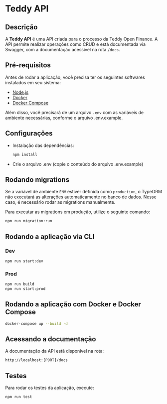 # Teddy API

## Descrição
A **Teddy API** é uma API criada para o processo da Teddy Open Finance. A API permite realizar operações como CRUD e está documentada via Swagger, com a documentação acessível na rota `/docs`.

## Pré-requisitos

Antes de rodar a aplicação, você precisa ter os seguintes softwares instalados em seu sistema:

- [Node.js](https://nodejs.org/)
- [Docker](https://www.docker.com/get-started)
- [Docker Compose](https://docs.docker.com/compose/)

Além disso, você precisará de um arquivo `.env` com as variáveis de ambiente necessárias, conforme o arquivo .env.example.

## Configurações

- Instalação das dependências:
   ```bash
   npm install
   ```
- Crie o arquivo .env (copie o conteúdo do arquivo .env.example) 

## Rodando migrations
Se a variável de ambiente `ENV` estiver definida como `production`, o TypeORM não executará as alterações automaticamente no banco de dados. Nesse caso, é necessário rodar as migrations manualmente.

Para executar as migrations em produção, utilize o seguinte comando:

```bash
npm run migration:run
```

## Rodando a aplicação via CLI

### Dev
```bash
npm run start:dev
```

### Prod
```bash
npm run build
npm run start:prod
```

## Rodando a aplicação com Docker e Docker Compose
```bash
docker-compose up --build -d
```

## Acessando a documentação
A documentação da API está disponível na rota:
```bash
http://localhost:[PORT]/docs
```

## Testes
Para rodar os testes da aplicação, execute:
```bash
npm run test
```